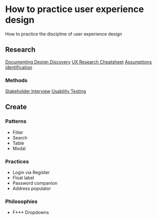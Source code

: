 # How to practice user experience design
How to practice the discipline of user experience design
## Research
[Documenting Design Discovery](https://articles.uie.com/documenting-design-discovery/)
[UX Research Cheatsheet](https://www.nngroup.com/articles/ux-research-cheat-sheet/)
[Assumptions identification](https://www.uxmatters.com/mt/archives/2015/10/identifying-and-validating-assumptions-and-mitigating-biases-in-user-research.php)

### Methods
[Stakeholder Interview](https://docs.google.com/a/isl.co/document/d/1cHPHsuC2dCsucrZCX1-mn3jX2f_fy3yVvBGmZ_cmocc/edit?usp=sharing)
[Usability Testing](https://github.com/pbest/usability-testing)

## Create

### Patterns
- Filter
- Search
- Table
- Modal

### Practices 
- Login via Register
- Float label
- Password companion
- Address populator

### Philosophies
- F*** Dropdowns
